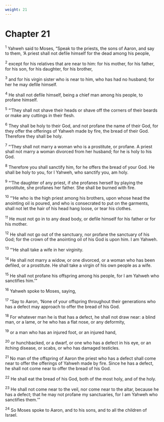 ```yaml
---
weight: 21
---
```


# Chapter 21

<sup>1</sup> Yahweh said to Moses, “Speak to the priests, the sons of Aaron, and say to them, ‘A priest shall not defile himself for the dead among his people, 

<sup>2</sup> except for his relatives that are near to him: for his mother, for his father, for his son, for his daughter, for his brother, 

<sup>3</sup> and for his virgin sister who is near to him, who has had no husband; for her he may defile himself. 

<sup>4</sup> He shall not defile himself, being a chief man among his people, to profane himself. 

<sup>5</sup> “‘They shall not shave their heads or shave off the corners of their beards or make any cuttings in their flesh. 

<sup>6</sup> They shall be holy to their God, and not profane the name of their God, for they offer the offerings of Yahweh made by fire, the bread of their God. Therefore they shall be holy. 

<sup>7</sup> “‘They shall not marry a woman who is a prostitute, or profane. A priest shall not marry a woman divorced from her husband; for he is holy to his God. 

<sup>8</sup> Therefore you shall sanctify him, for he offers the bread of your God. He shall be holy to you, for I Yahweh, who sanctify you, am holy. 

<sup>9</sup> “‘The daughter of any priest, if she profanes herself by playing the prostitute, she profanes her father. She shall be burned with fire. 

<sup>10</sup> “‘He who is the high priest among his brothers, upon whose head the anointing oil is poured, and who is consecrated to put on the garments, shall not let the hair of his head hang loose, or tear his clothes. 

<sup>11</sup> He must not go in to any dead body, or defile himself for his father or for his mother. 

<sup>12</sup> He shall not go out of the sanctuary, nor profane the sanctuary of his God; for the crown of the anointing oil of his God is upon him. I am Yahweh. 

<sup>13</sup> “‘He shall take a wife in her virginity. 

<sup>14</sup> He shall not marry a widow, or one divorced, or a woman who has been defiled, or a prostitute. He shall take a virgin of his own people as a wife. 

<sup>15</sup> He shall not profane his offspring among his people, for I am Yahweh who sanctifies him.’” 

<sup>16</sup> Yahweh spoke to Moses, saying, 

<sup>17</sup> “Say to Aaron, ‘None of your offspring throughout their generations who has a defect may approach to offer the bread of his God. 

<sup>18</sup> For whatever man he is that has a defect, he shall not draw near: a blind man, or a lame, or he who has a flat nose, or any deformity, 

<sup>19</sup> or a man who has an injured foot, or an injured hand, 

<sup>20</sup> or hunchbacked, or a dwarf, or one who has a defect in his eye, or an itching disease, or scabs, or who has damaged testicles. 

<sup>21</sup> No man of the offspring of Aaron the priest who has a defect shall come near to offer the offerings of Yahweh made by fire. Since he has a defect, he shall not come near to offer the bread of his God. 

<sup>22</sup> He shall eat the bread of his God, both of the most holy, and of the holy. 

<sup>23</sup> He shall not come near to the veil, nor come near to the altar, because he has a defect; that he may not profane my sanctuaries, for I am Yahweh who sanctifies them.’” 

<sup>24</sup> So Moses spoke to Aaron, and to his sons, and to all the children of Israel. 


